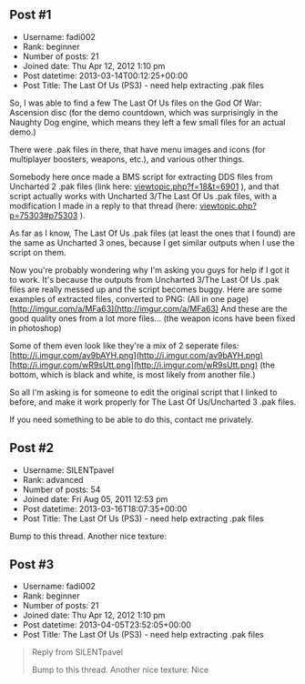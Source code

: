 ## Post #1
- Username: fadi002
- Rank: beginner
- Number of posts: 21
- Joined date: Thu Apr 12, 2012 1:10 pm
- Post datetime: 2013-03-14T00:12:25+00:00
- Post Title: The Last Of Us (PS3) - need help extracting .pak files

So, I was able to find a few The Last Of Us files on the God Of War: Ascension disc (for the demo countdown, which was surprisingly in the Naughty Dog engine, which means they left a few small files for an actual demo.)

There were .pak files in there, that have menu images and icons (for multiplayer boosters, weapons, etc.), and various other things.

Somebody here once made a BMS script for extracting DDS files from Uncharted 2 .pak files (link here: [viewtopic.php?f=18&t=6901](http://forum.xentax.com/viewtopic.php?f=18&t=6901) ), and that script actually works with Uncharted 3/The Last Of Us .pak files, with a modification I made in a reply to that thread (here: [viewtopic.php?p=75303#p75303](http://forum.xentax.com/viewtopic.php?p=75303#p75303) ).

As far as I know, The Last Of Us .pak files (at least the ones that I found) are the same as Uncharted 3 ones, because I get similar outputs when I use the script on them.

Now you're probably wondering why I'm asking you guys for help if I got it to work. It's because the outputs from Uncharted 3/The Last Of Us .pak files are really messed up and the script becomes buggy. Here are some examples of extracted files, converted to PNG:
(All in one page) [http://imgur.com/a/MFa63](http://imgur.com/a/MFa63) 
And these are the good quality ones from a lot more files...
(the weapon icons have been fixed in photoshop)

Some of them even look like they're a mix of 2 seperate files:
[http://i.imgur.com/av9bAYH.png](http://i.imgur.com/av9bAYH.png)
[http://i.imgur.com/wR9sUtt.png](http://i.imgur.com/wR9sUtt.png)
(the bottom, which is black and white, is most likely from another file.)

So all I'm asking is for someone to edit the original script that I linked to before, and make it work properly for The Last Of Us/Uncharted 3 .pak files.

If you need something to be able to do this, contact me privately.
## Post #2
- Username: SILENTpavel
- Rank: advanced
- Number of posts: 54
- Joined date: Fri Aug 05, 2011 12:53 pm
- Post datetime: 2013-03-16T18:07:35+00:00
- Post Title: The Last Of Us (PS3) - need help extracting .pak files

Bump to this thread.
Another nice texture:
[](http://imageshack.us/photo/my-images/443/gorehumanheadacolor.jpg/)
## Post #3
- Username: fadi002
- Rank: beginner
- Number of posts: 21
- Joined date: Thu Apr 12, 2012 1:10 pm
- Post datetime: 2013-04-05T23:52:05+00:00
- Post Title: The Last Of Us (PS3) - need help extracting .pak files

> Reply from SILENTpavel
>
> Bump to this thread.
Another nice texture:
Nice
